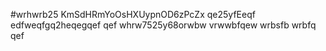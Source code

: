 #wrhwrb25
KmSdHRmYoOsHXUypnOD6zPcZx
qe25yfEeqf
edfweqfgq2heqegqef
qef
whrw7525y68orwbw
vrwwbfqew
wrbsfb
wrbfq
qef
